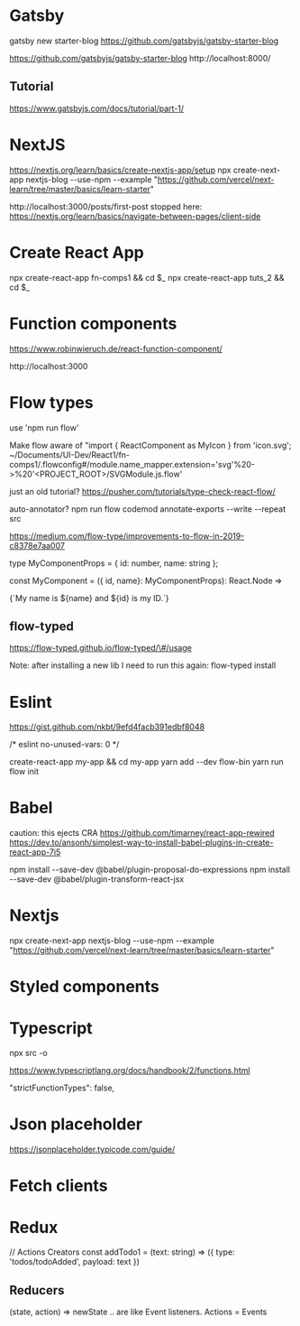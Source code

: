 
# Gatsby
gatsby new starter-blog https://github.com/gatsbyjs/gatsby-starter-blog

https://github.com/gatsbyjs/gatsby-starter-blog
http://localhost:8000/

## Tutorial
https://www.gatsbyjs.com/docs/tutorial/part-1/

# NextJS
https://nextjs.org/learn/basics/create-nextjs-app/setup
npx create-next-app nextjs-blog --use-npm --example "https://github.com/vercel/next-learn/tree/master/basics/learn-starter"

http://localhost:3000/posts/first-post
stopped here:
https://nextjs.org/learn/basics/navigate-between-pages/client-side

# Create React App
npx create-react-app fn-comps1 && cd $_
npx create-react-app tuts_2 && cd $_

# Function components
https://www.robinwieruch.de/react-function-component/

http://localhost:3000


# Flow types
use 'npm run flow'

Make flow aware of "import { ReactComponent as MyIcon } from 'icon.svg';
~/Documents/UI-Dev/React1/fn-comps1/.flowconfig#/module.name_mapper.extension='svg'%20->%20'<PROJECT_ROOT>/SVGModule.js.flow'

just an old tutorial?
https://pusher.com/tutorials/type-check-react-flow/

auto-annotator?
npm run flow codemod annotate-exports --write --repeat src

https://medium.com/flow-type/improvements-to-flow-in-2019-c8378e7aa007

type MyComponentProps = {
  id: number,
  name: string
};

const MyComponent = ({ id, name}: MyComponentProps): React.Node =>
  <div>{`My name is ${name} and ${id} is my ID.`}</div>

## flow-typed

https://flow-typed.github.io/flow-typed/\#/usage

Note: after installing a new lib I need to run this again:
flow-typed install

# Eslint

https://gist.github.com/nkbt/9efd4facb391edbf8048

/* eslint no-unused-vars: 0 */

create-react-app my-app && cd my-app
yarn add --dev flow-bin
yarn run flow init


# Babel

caution: this ejects CRA
https://github.com/timarney/react-app-rewired
https://dev.to/ansonh/simplest-way-to-install-babel-plugins-in-create-react-app-7i5


npm install --save-dev @babel/plugin-proposal-do-expressions
npm install --save-dev @babel/plugin-transform-react-jsx


# Nextjs

npx create-next-app nextjs-blog --use-npm --example "https://github.com/vercel/next-learn/tree/master/basics/learn-starter"


# Styled components

# Typescript

npx src <filename> -o <outfile>

https://www.typescriptlang.org/docs/handbook/2/functions.html

"strictFunctionTypes": false,

# Json placeholder
https://jsonplaceholder.typicode.com/guide/


# Fetch clients



# Redux
// Actions Creators
const addTodo1 = (text: string) => ({ type: 'todos/todoAdded', payload: text })

## Reducers
(state, action) => newState
.. are like Event listeners. Actions = Events










